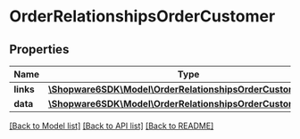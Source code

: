 # OrderRelationshipsOrderCustomer

## Properties
Name | Type | Description | Notes
------------ | ------------- | ------------- | -------------
**links** | [**\Shopware6SDK\Model\OrderRelationshipsOrderCustomerLinks**](OrderRelationshipsOrderCustomerLinks.md) |  | [optional] 
**data** | [**\Shopware6SDK\Model\OrderRelationshipsOrderCustomerData**](OrderRelationshipsOrderCustomerData.md) |  | [optional] 

[[Back to Model list]](../../README.md#documentation-for-models) [[Back to API list]](../../README.md#documentation-for-api-endpoints) [[Back to README]](../../README.md)

